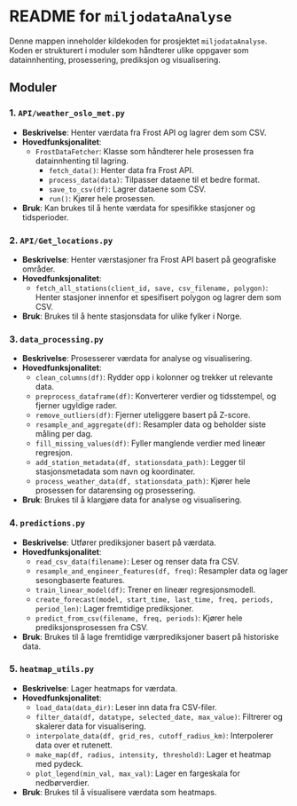 # README for `miljodataAnalyse`

Denne mappen inneholder kildekoden for prosjektet `miljodataAnalyse`. Koden er strukturert i moduler som håndterer ulike oppgaver som datainnhenting, prosessering, prediksjon og visualisering.

## Moduler

### 1. `API/weather_oslo_met.py`
- **Beskrivelse**: Henter værdata fra Frost API og lagrer dem som CSV.
- **Hovedfunksjonalitet**:
  - `FrostDataFetcher`: Klasse som håndterer hele prosessen fra datainnhenting til lagring.
    - `fetch_data()`: Henter data fra Frost API.
    - `process_data(data)`: Tilpasser dataene til et bedre format.
    - `save_to_csv(df)`: Lagrer dataene som CSV.
    - `run()`: Kjører hele prosessen.
- **Bruk**: Kan brukes til å hente værdata for spesifikke stasjoner og tidsperioder.

### 2. `API/Get_locations.py`
- **Beskrivelse**: Henter værstasjoner fra Frost API basert på geografiske områder.
- **Hovedfunksjonalitet**:
  - `fetch_all_stations(client_id, save, csv_filename, polygon)`: Henter stasjoner innenfor et spesifisert polygon og lagrer dem som CSV.
- **Bruk**: Brukes til å hente stasjonsdata for ulike fylker i Norge.

### 3. `data_processing.py`
- **Beskrivelse**: Prosesserer værdata for analyse og visualisering.
- **Hovedfunksjonalitet**:
  - `clean_columns(df)`: Rydder opp i kolonner og trekker ut relevante data.
  - `preprocess_dataframe(df)`: Konverterer verdier og tidsstempel, og fjerner ugyldige rader.
  - `remove_outliers(df)`: Fjerner uteliggere basert på Z-score.
  - `resample_and_aggregate(df)`: Resampler data og beholder siste måling per dag.
  - `fill_missing_values(df)`: Fyller manglende verdier med lineær regresjon.
  - `add_station_metadata(df, stationsdata_path)`: Legger til stasjonsmetadata som navn og koordinater.
  - `process_weather_data(df, stationsdata_path)`: Kjører hele prosessen for datarensing og prosessering.
- **Bruk**: Brukes til å klargjøre data for analyse og visualisering.

### 4. `predictions.py`
- **Beskrivelse**: Utfører prediksjoner basert på værdata.
- **Hovedfunksjonalitet**:
  - `read_csv_data(filename)`: Leser og renser data fra CSV.
  - `resample_and_engineer_features(df, freq)`: Resampler data og lager sesongbaserte features.
  - `train_linear_model(df)`: Trener en lineær regresjonsmodell.
  - `create_forecast(model, start_time, last_time, freq, periods, period_len)`: Lager fremtidige prediksjoner.
  - `predict_from_csv(filename, freq, periods)`: Kjører hele prediksjonsprosessen fra CSV.
- **Bruk**: Brukes til å lage fremtidige værprediksjoner basert på historiske data.

### 5. `heatmap_utils.py`
- **Beskrivelse**: Lager heatmaps for værdata.
- **Hovedfunksjonalitet**:
  - `load_data(data_dir)`: Leser inn data fra CSV-filer.
  - `filter_data(df, datatype, selected_date, max_value)`: Filtrerer og skalerer data for visualisering.
  - `interpolate_data(df, grid_res, cutoff_radius_km)`: Interpolerer data over et rutenett.
  - `make_map(df, radius, intensity, threshold)`: Lager et heatmap med pydeck.
  - `plot_legend(min_val, max_val)`: Lager en fargeskala for nedbørverdier.
- **Bruk**: Brukes til å visualisere værdata som heatmaps.

